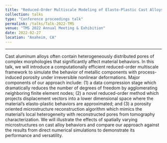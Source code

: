 ```yaml
---
title: "Reduced-Order Multiscale Modeling of Elasto-Plastic Cast Alloys with Process-Induced Porosity"
collection: talks
type: "Conference proceedings talk"
permalink: /talks/Talk-2022-TMS
venue: "TMS 2022 Annual Meeting & Exhibition"
date: 2022-02-27
location: "Anaheim, CA"
---
```


---
Cast aluminum alloys often contain heterogeneously distributed pores of complex morphologies that significantly affect material behaviors. In this talk, we will introduce a computationally efficient reduced-order multiscale framework to simulate the behavior of metallic components with process-induced porosity under irreversible nonlinear deformations. 
Major components of our approach include: (1) a data compression stage which dramatically reduces the number of degrees of freedom by agglomerating neighboring finite element nodes; (2) a novel reduced-order method which projects displacement vectors into a lower dimensional space where the material’s elasto-plastic behaviors are approximated; and 
(3) a porosity oriented microstructure reconstruction algorithm which mimics the material’s local heterogeneity with reconstructed pores from tomography characterization. We will illustrate the effects of spatially varying microstructures on cast alloy behaviors and compare our approach against the results from direct numerical simulations to demonstrate its performance and versatility.  